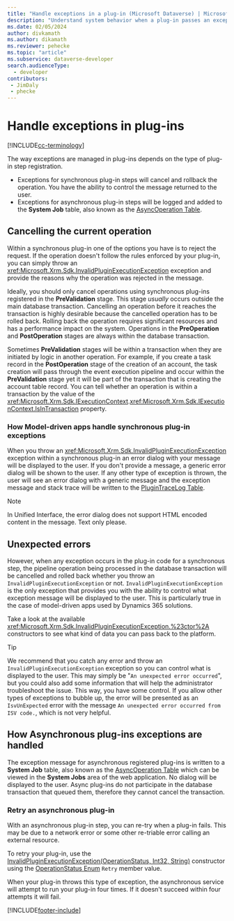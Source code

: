 ```yaml
---
title: "Handle exceptions in a plug-in (Microsoft Dataverse) | Microsoft Docs" 
description: "Understand system behavior when a plug-in passes an exception back to the caller."
ms.date: 02/05/2024
author: divkamath
ms.author: dikamath
ms.reviewer: pehecke
ms.topic: "article"
ms.subservice: dataverse-developer
search.audienceType: 
  - developer
contributors:
 - JimDaly
 - phecke
---
```

# Handle exceptions in plug-ins

[!INCLUDE[cc-terminology](includes/cc-terminology.md)]

The way exceptions are managed in plug-ins depends on the type of plug-in step registration.

- Exceptions for synchronous plug-in steps will cancel and rollback the operation. You have the ability to control the message returned to the user.
- Exceptions for asynchronous plug-in steps will be logged and added to the **System Job** table, also known as the [AsyncOperation Table](reference/entities/asyncoperation.md).

<a name='cancelling-an-operation'></a>

## Cancelling the current operation

Within a synchronous plug-in one of the options you have is to reject the request. If the operation doesn't follow the rules enforced by your plug-in, you can simply throw an <xref:Microsoft.Xrm.Sdk.InvalidPluginExecutionException> exception and provide the reasons why the operation was rejected in the message.

Ideally, you should only cancel operations using synchronous plug-ins registered in the **PreValidation** stage. This stage *usually* occurs outside the main database transaction. Cancelling an operation before it reaches the transaction is highly desirable because the cancelled operation has to be rolled back. Rolling back the operation requires significant resources and has a performance impact on the system. Operations in the **PreOperation** and **PostOperation** stages are always within the database transaction.

Sometimes **PreValidation** stages will be within a transaction when they are initiated by logic in another operation. For example, if you create a task record in the **PostOperation** stage of the creation of an account, the task creation will pass through the event execution pipeline and occur within the **PreValidation** stage yet it will be part of the transaction that is creating the account table record. You can tell whether an operation is within a transaction by the value of the <xref:Microsoft.Xrm.Sdk.IExecutionContext>.<xref:Microsoft.Xrm.Sdk.IExecutionContext.IsInTransaction> property.

### How Model-driven apps handle synchronous plug-in exceptions

When you throw an <xref:Microsoft.Xrm.Sdk.InvalidPluginExecutionException> exception within a synchronous plug-in an error dialog with your message will be displayed to the user. If you don't provide a message, a generic error dialog will be shown to the user. If any other type of exception is thrown, the user will see an error dialog with a generic message and the exception message and stack trace will be written to the [PluginTraceLog Table](reference/entities/plugintracelog.md).

> [!NOTE]
> In Unified Interface, the error dialog does not support HTML encoded content in the message. Text only please.

## Unexpected errors

However, when any exception occurs in the plug-in code for a synchronous step, the pipeline operation being processed in the database transaction will be cancelled and rolled back whether you throw an `InvalidPluginExecutionException` or not. `InvalidPluginExecutionException` is the only exception that provides you with the ability to control what exception message will be displayed to the user. This is particularly true in the case of model-driven apps used by Dynamics 365 solutions.

Take a look at the available <xref:Microsoft.Xrm.Sdk.InvalidPluginExecutionException.%23ctor%2A> constructors to see what kind of data you can pass back to the platform.

> [!TIP]
> We recommend that you catch any error and throw an `InvalidPluginExecutionException` exception so you can control what is displayed to the user. This may simply be "`An unexpected error occurred`", but you could also add some information that will help the administrator troubleshoot the issue. This way, you have some control. If you allow other types of exceptions to bubble up, the error will be presented as an `IsvUnExpected` error with the message `An unexpected error occurred from ISV code.`, which is not very helpful.


## How Asynchronous plug-ins exceptions are handled

The exception message for asynchronous registered plug-ins is written to a **System Job** table, also known as the [AsyncOperation Table](reference/entities/asyncoperation.md)  which can be viewed in the **System Jobs** area of the web application. No dialog will be displayed to the user. Async plug-ins do not participate in the database transaction that queued them, therefore they cannot cancel the transaction.

### Retry an asynchronous plug-in

With an asynchronous plug-in step, you can re-try when a plug-in fails. This may be due to a network error or some other re-triable error calling an external resource. 

To retry your plug-in, use the [InvalidPluginExecutionException(OperationStatus, Int32, String)](/dotnet/api/microsoft.xrm.sdk.invalidpluginexecutionexception.-ctor#microsoft-xrm-sdk-invalidpluginexecutionexception-ctor(microsoft-xrm-sdk-operationstatus-system-int32-system-string)) constructor using the [OperationStatus Enum](/dotnet/api/microsoft.xrm.sdk.operationstatus) `Retry` member value.

When your plug-in throws this type of exception, the asynchronous service will attempt to run your plug-in four times. If it doesn't succeed within four attempts it will fail.


[!INCLUDE[footer-include](../../includes/footer-banner.md)]
